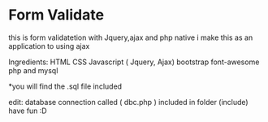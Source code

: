 # Form Validate
this is form validatetion with Jquery,ajax and php native
i make this as an  application to using ajax

Ingredients:
HTML 
CSS
Javascript ( Jquery, Ajax)
bootstrap
font-awesome
php and mysql

*you will find the .sql file included

edit:
database connection called ( dbc.php ) included in folder (include)
have fun :D 